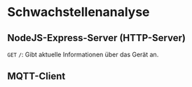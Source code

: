 # Schwachstellenanalyse

## NodeJS-Express-Server (HTTP-Server)
`GET` `/`: Gibt aktuelle Informationen über das Gerät an.

## MQTT-Client
